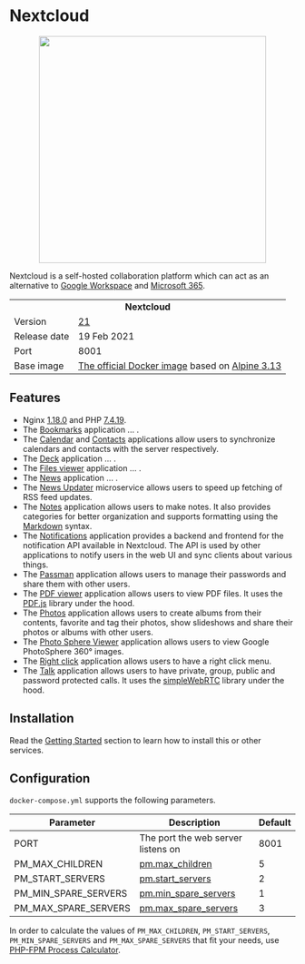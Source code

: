 # Nextcloud

<p align="center">
    <img src="logo.png" width="400">
</p>

Nextcloud is a self-hosted collaboration platform which can act as an alternative to [Google Workspace](https://workspace.google.com/) and [Microsoft 365](https://microsoft.com/en-ww/microsoft-365).

<table>
  <tr>
    <td align="center" colspan="2"><b>Nextcloud</b></td>
  </tr>
  <tr>
    <td>Version</td>
    <td><a href="https://nextcloud.com/blog/nextcloud-hub-21-out-with-up-to-10x-better-performance-whiteboard-and-more-collaboration-features/">21</a></td>
  </tr>
  <tr>
    <td>Release date</td>
    <td>19 Feb 2021</td>
  </tr>
  <tr>
    <td>Port</td>
    <td>8001</td>
  </tr>
  <tr>
    <td valign="top">Base image</td>
    <td><a href="https://hub.docker.com/_/alpine">The official Docker image</a> based on <a href="https://alpinelinux.org/posts/Alpine-3.13.0-released.html">Alpine 3.13</a></td>
  </tr>
</table>

## Features

* Nginx [1.18.0](https://nginx.com/blog/nginx-1-18-1-19-released/) and PHP [7.4.19](https://php.net/ChangeLog-7.php#PHP_7_4).
* The [Bookmarks](https://github.com/nextcloud/bookmarks) application ... .
* The [Calendar](https://github.com/nextcloud/calendar) and [Contacts](https://github.com/nextcloud/contacts) applications allow users to synchronize calendars and contacts with the server respectively.
* The [Deck](https://github.com/nextcloud/deck) application ... .
* The [Files viewer](https://github.com/nextcloud/viewer) application ... .
* The [News](https://github.com/nextcloud/news) application ... .
* The [News Updater](https://github.com/nextcloud/news-updater) microservice allows users to speed up fetching of RSS feed updates.
* The [Notes](https://github.com/nextcloud/notes) application allows users to make notes. It also provides categories for better organization and supports formatting using the [Markdown](https://en.wikipedia.org/wiki/Markdown) syntax.
* The [Notifications](https://github.com/nextcloud/notifications) application provides a backend and frontend for the notification API available in Nextcloud. The API is used by other applications to notify users in the web UI and sync clients about various things.
* The [Passman](https://github.com/nextcloud/passman) application allows users to manage their passwords and share them with other users.
* The [PDF viewer](https://github.com/nextcloud/files_pdfviewer) application allows users to view PDF files. It uses the [PDF.js](https://mozilla.github.io/pdf.js/) library under the hood.
* The [Photos](https://github.com/nextcloud/photos) application allows users to create albums from their contents, favorite and tag their photos, show slideshows and share their photos or albums with other users.
* The [Photo Sphere Viewer](https://github.com/nextcloud/files_photospheres) application allows users to view Google PhotoSphere 360° images.
* The [Right click](https://github.com/nextcloud/files_rightclick) application allows users to have a right click menu.
* The [Talk](https://github.com/nextcloud/spreed) application allows users to have private, group, public and password protected calls. It uses the [simpleWebRTC](https://simplewebrtc.com) library under the hood.

## Installation

Read the [Getting Started](https://github.com/tolstoyevsky/mmb#getting-started) section to learn how to install this or other services.

## Configuration

`docker-compose.yml` supports the following parameters.

| Parameter | Description | Default |
| --- | --- | --- |
| PORT                 | The port the web server listens on                                                                   | 8001 |
| PM_MAX_CHILDREN      | [pm.max_children](https://php.net/manual/en/install.fpm.configuration.php#pm.max-children)           | 5    |
| PM_START_SERVERS     | [pm.start_servers](https://php.net/manual/en/install.fpm.configuration.php#pm.start-servers)         | 2    |
| PM_MIN_SPARE_SERVERS | [pm.min_spare_servers](https://php.net/manual/en/install.fpm.configuration.php#pm.min-spare-servers) | 1    |
| PM_MAX_SPARE_SERVERS | [pm.max_spare_servers](https://php.net/manual/en/install.fpm.configuration.php#pm.max-spare-servers) | 3    |

In order to calculate the values of `PM_MAX_CHILDREN`, `PM_START_SERVERS`, `PM_MIN_SPARE_SERVERS` and `PM_MAX_SPARE_SERVERS` that fit your needs, use [PHP-FPM Process Calculator](https://spot13.com/pmcalculator/).
